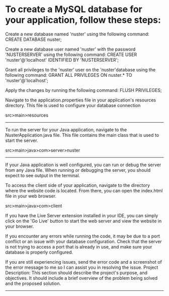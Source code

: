 # To create a MySQL database for your application, follow these steps:

Create a new database named 'nuster' using the following command:
CREATE DATABASE nuster;

Create a new database user named 'nuster' with the password 'NUSTERSERVER' using the following command:
CREATE USER 'nuster'@'localhost' IDENTIFIED BY 'NUSTERSERVER';

Grant all privileges to the 'nuster' user on the 'nuster'database using the following command:
GRANT ALL PRIVILEGES ON nuster.* TO 'nuster'@'localhost';

Apply the changes by running the following command:
FLUSH PRIVILEGES;

Navigate to the application.properties file in your application's resources directory. This file is used to configure your database connection

src>main>resources

------------------------------------------------------------------------------------------------

To run the server for your Java application, navigate to the NusterApplication.java file. This file contains the main class that is used to start the server.


src>main>java>com>server>nuster

------------------------------------------------------------------------------------------------

If your Java application is well configured, you can run or debug the server from any Java file. When running or debugging the server, you should expect to see output in the terminal.

 


To access the client side of your application, navigate to the directory where the website code is located. From there, you can open the index.html file in your web browser.

src>main>java>com>client
 

If you have the Live Server extension installed in your IDE, you can simply click on the 'Go Live' button to start the web server and view the website in your browser.  



If you encounter any errors while running the code, it may be due to a port conflict or an issue with your database configuration. Check that the server is not trying to access a port that is already in use, and make sure your database is properly configured.

If you are still experiencing issues, send the error code and a screenshot of the error message to me so I can assist you in resolving the issue.
Project Description: This section should describe the project's purpose, and objectives. It should include a brief overview of the problem being solved and the proposed solution.

------------------------------------------------------------------------------------------------
